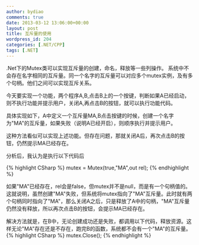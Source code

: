 ```yaml
---
author: bydiao
comments: true
date: 2013-03-12 13:06:00+00:00
layout: post
title: 互斥量的使用
wordpress_id: 204
categories: [.NET/CPP]
tags: [.NET]
---
```


.Net下的Mutex类可以实现互斥量的创建，命名，释放等一些列操作。
系统中不会存在名字相同的互斥量。同一个名字的互斥量可以对应多个mutex实例，及有多个句柄。他们之间可以实现互斥关系。

今天要实现一个功能，两个程序A,B,点击B上的一个按键，判断如果A已经启动，则不执行功能并提示用户，关闭A,再点击B的按钮，就可以执行功能代码。

具体实现如下，A中定义一个互斥量MA,B点击按键的时候，创建一个名字为"MA"的互斥量，如果失败（说明A已经开启），则顺序执行并提示用户。

这种方法看似可以实现上述功能。但存在问题，那就关闭A后，再次点击B的按钮，仍然提示MA已经存在。

分析后，我认为是执行以下代码后

{% highlight CSharp %}
    mutex = Mutex(true,"MA",out rel);
{% endhighlight %}

如果"MA"已经存在，rel会是false，但mutex并不是null，而是有一个句柄值的。这就说明，虽然创建"MA"失败，但系统将mutex指向了"MA"互斥量。此时就有两个句柄同时指向了"MA"，那么关闭A之后，只是释放了A中的句柄，"MA"互斥量仍然没有释放，所以再次点击B的按钮，会提示MA已经存在。

解决方法就是，在B中，无论创建成功还是失败，都调用以下代码，释放资源。这样无论"MA"存在还是不存在，跑完B的函数，系统都不会有一个"MA"的互斥量。
{% highlight CSharp %}
    mutex.Close();
{% endhighlight %}

